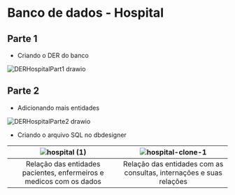 # Banco de dados - Hospital

## Parte 1
- Criando o DER do banco

![DERHospitalPart1 drawio](https://github.com/Christian-Rui/banco_de_dados_hospital/assets/113655013/40513e15-d044-45c7-955b-0ffe4fe4ed94)

## Parte 2
- Adicionando mais entidades
  
![DERHospitalParte2 drawio](https://github.com/Christian-Rui/banco_de_dados_hospital/assets/113655013/80a65af8-467b-4046-a30d-107c8c000dd3)

- Criando o arquivo SQL no dbdesigner




| ![hospital (1)](https://github.com/Christian-Rui/banco_de_dados_hospital/assets/113655013/59ae03f2-4e12-41ca-8f4e-97c1e0603d72) | ![hospital-clone-1](https://github.com/Christian-Rui/banco_de_dados_hospital/assets/113655013/23123cb4-b23e-45eb-aee0-522a2f22349c) |
|:---:|:---:|
| Relação das entidades pacientes, enfermeiros e medicos com os dados | Relação das entidades com as consultas, internações e suas relações |



